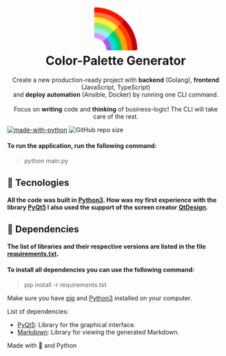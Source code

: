 <h1 align="center">
  <img src="./Images/rainbow.png" width="100px"/><br/>
   Color-Palette Generator
</h1>

<p align="center">Create a new production-ready project with <b>backend</b> (Golang), <b>frontend</b> (JavaScript, TypeScript)<br/>and <b>deploy automation</b> (Ansible, Docker) by running one CLI command.<br/><br/>Focus on <b>writing</b> code and <b>thinking</b> of business-logic! The CLI will take care of the rest.</p>

<!-- <p align="center"><a href="https://pkg.go.dev/github.com/create-go-app/cli/v2?tab=doc" target="_blank"><img src="https://img.shields.io/badge/Go-1.16+-00ADD8?style=for-the-badge&logo=go" alt="go version" /></a>&nbsp;<a href="https://gocover.io/github.com/create-go-app/cli/pkg/cgapp" target="_blank"><img src="https://img.shields.io/badge/Go_Cover-89%25-success?style=for-the-badge&logo=none" alt="go cover" /></a>&nbsp;<a href="https://goreportcard.com/report/github.com/create-go-app/cli" target="_blank"><img src="https://img.shields.io/badge/Go_report-A+-success?style=for-the-badge&logo=none" alt="go report" /></a>&nbsp;<img src="https://img.shields.io/badge/license-apache_2.0-red?style=for-the-badge&logo=none" alt="license" /></p> -->

[![made-with-python](https://img.shields.io/badge/Made%20with-Python-1f425f.svg)](https://www.python.org/)
![GitHub repo size](https://img.shields.io/github/repo-size/KadariSadhvika903/Color-Palette-Generator)

<!-- [![forthebadge made-with-python](http://ForTheBadge.com/images/badges/made-with-python.svg)](https://www.python.org/) -->

#### To run the application, run the following command:
> python main.py


## 🚀 Tecnologies
#### All the code was built in [Python3](https://www.python.org/). How was my first experience with the library [PyQt5](https://pypi.org/project/PyQt5/) I also used the support of the screen creator [QtDesign](https://build-system.fman.io/qt-designer-download).

## 🔨 Dependencies
#### The list of libraries and their respective versions are listed in the file [requirements.txt](requirements.txt).
#### To install all dependencies you can use the following command:
> pip install -r requirements.txt

Make sure you have [pip](https://pypi.org/project/pip/) and [Python3](https://www.python.org/) installed on your computer.

List of dependencies:
- [PyQt5](https://pypi.org/project/PyQt5/): Library for the graphical interface.
- [Markdown](https://pypi.org/project/Markdown/): Library for viewing the generated Markdown.

Made with 💙 and Python
